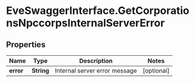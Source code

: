 # EveSwaggerInterface.GetCorporationsNpccorpsInternalServerError

## Properties
Name | Type | Description | Notes
------------ | ------------- | ------------- | -------------
**error** | **String** | Internal server error message | [optional] 


